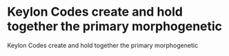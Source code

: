 # Keylon Codes create and hold together the primary morphogenetic

Keylon Codes create and hold together the primary morphogenetic